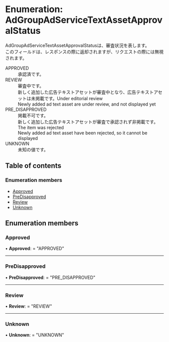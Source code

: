 # Enumeration: AdGroupAdServiceTextAssetApprovalStatus


<div lang=\"ja\">AdGroupAdServiceTextAssetApprovalStatusは、審査状況を表します。<br> このフィールドは、レスポンスの際に返却されますが、リクエストの際には無視されます。</div>  <dl class=term>   <dt class=\"term__item\">APPROVED</dt>   <dd class=\"term__desc\"><span lang=\"ja\">承認済です。</span></dd>   <dt class=\"term__item\">REVIEW</dt>   <dd class=\"term__desc\"><span lang=\"ja\">審査中です。<br>新しく追加した広告テキストアセットが審査中となり、広告テキストアセットは未掲載です。</span><span lang=\"en\">Under editorial review<br>Newly added ad text asset are under review, and not displayed yet</span></dd>   <dt class=\"term__item\">PRE_DISAPPROVED</dt>   <dd class=\"term__desc\"><span lang=\"ja\">掲載不可です。<br>新しく追加した広告テキストアセットが審査で承認されず非掲載です。</span><span lang=\"en\">The item was rejected<br>Newly added ad text asset have been rejected, so it cannot be displayed</span></dd>   <dt class=\"term__item\">UNKNOWN</dt>   <dd class=\"term__desc\"><span lang=\"ja\">未知の値です。</span></dd> </dl>

## Table of contents

### Enumeration members

- [Approved](adgroupadservicetextassetapprovalstatus.md#approved)
- [PreDisapproved](adgroupadservicetextassetapprovalstatus.md#predisapproved)
- [Review](adgroupadservicetextassetapprovalstatus.md#review)
- [Unknown](adgroupadservicetextassetapprovalstatus.md#unknown)

## Enumeration members

### Approved

• **Approved**: = "APPROVED"

___

### PreDisapproved

• **PreDisapproved**: = "PRE\_DISAPPROVED"

___

### Review

• **Review**: = "REVIEW"

___

### Unknown

• **Unknown**: = "UNKNOWN"
